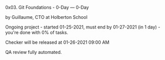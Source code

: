 0x03. Git
 Foundations - 0-Day ― 0-Day

 by Guillaume, CTO at Holberton School

 Ongoing project - started 01-25-2021, must end by 01-27-2021 (in 1 day) - you're done with 0% of tasks.

 Checker will be released at 01-26-2021 09:00 AM

 QA review fully automated.